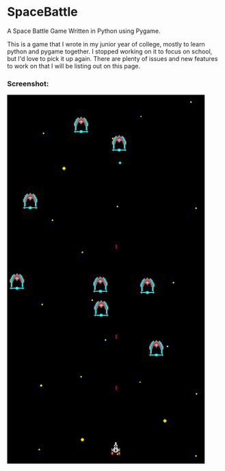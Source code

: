 # SpaceBattle
A Space Battle Game Written in Python using Pygame.

This is a game that I wrote in my junior year of college, mostly to learn python and pygame together. I stopped working on it to focus on school, but I'd love to pick it up again. There are plenty of issues and new features to work on that I will be listing out on this page. 
### Screenshot:
![SpaceBattle Screenshot](https://github.com/dagrooms52/SpaceBattle/blob/master/Assets/Screenshots/battle.png)
